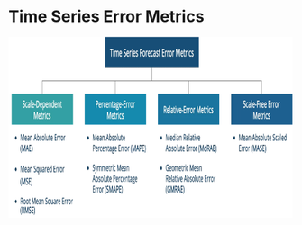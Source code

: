 # Time Series Error Metrics

<img src="https://github.com/ElizaLo/Data-Science/blob/master/Statistics/img/Overview%20Time%20Series_Forecast_Error_Metrics.png" width="971" height="322"/>
